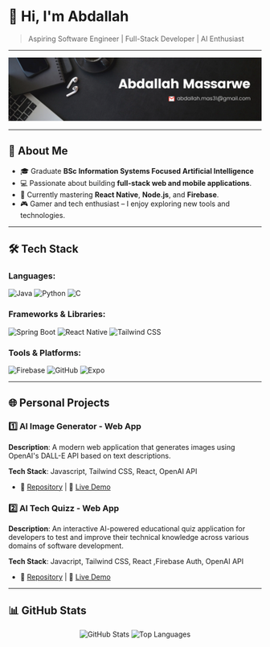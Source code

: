 # 👋 Hi, I'm Abdallah

> Aspiring Software Engineer | Full-Stack Developer | AI Enthusiast  

---

![Banner](assets/banner.png)

---

## 🌟 About Me  
- 🎓 Graduate **BSc Information Systems Focused Artificial Intelligence** 
- 💻 Passionate about building **full-stack web and mobile applications**.  
- 🌱 Currently mastering **React Native**, **Node.js**, and **Firebase**.  
- 🎮 Gamer and tech enthusiast – I enjoy exploring new tools and technologies.

---

## 🛠 Tech Stack  

### Languages:
![Java](https://img.shields.io/badge/Java-ED8B00?style=for-the-badge&logo=java&logoColor=white)
![Python](https://img.shields.io/badge/Python-3776AB?style=for-the-badge&logo=python&logoColor=white)
![C](https://img.shields.io/badge/C-A8B9CC?style=for-the-badge&logo=c&logoColor=white)

### Frameworks & Libraries:
![Spring Boot](https://img.shields.io/badge/Spring_Boot-6DB33F?style=for-the-badge&logo=spring-boot&logoColor=white)
![React Native](https://img.shields.io/badge/React_Native-20232A?style=for-the-badge&logo=react&logoColor=61DAFB)
![Tailwind CSS](https://img.shields.io/badge/Tailwind_CSS-38B2AC?style=for-the-badge&logo=tailwind-css&logoColor=white)

### Tools & Platforms:
![Firebase](https://img.shields.io/badge/Firebase-FFCA28?style=for-the-badge&logo=firebase&logoColor=white)
![GitHub](https://img.shields.io/badge/GitHub-181717?style=for-the-badge&logo=github&logoColor=white)
![Expo](https://img.shields.io/badge/Expo-000020?style=for-the-badge&logo=expo&logoColor=white)

---

## 🌐 Personal Projects

### 1️⃣ AI Image Generator - Web App  
**Description**: A modern web application that generates images using OpenAI's DALL-E API based on text descriptions.

**Tech Stack**: Javascript, Tailwind CSS, React, OpenAI API
- 📂 [Repository](https://github.com/abdmas31/ai-image-generator) | 📸 [Live Demo](https://ai-image-generator-mocha.vercel.app/)

### 2️⃣ AI Tech Quizz - Web App  
**Description**: An interactive AI-powered educational quiz application for developers to test and improve their technical knowledge across various domains of software development.

**Tech Stack**: Javacript, Tailwind CSS, React ,Firebase Auth, OpenAI API
- 📂 [Repository](https://github.com/abdmas31/ai-tech-quizz) | 📸 [Live Demo](https://ai-tech-quizz.vercel.app/)
---

## 📊 GitHub Stats  

<p align="center">
  <img src="https://github-readme-stats.vercel.app/api?username=abdmas31&show_icons=true&theme=radical" alt="GitHub Stats" />
  <img src="https://github-readme-stats.vercel.app/api/top-langs/?username=abdmas31&layout=compact&theme=radical" alt="Top Languages" />
</p>


